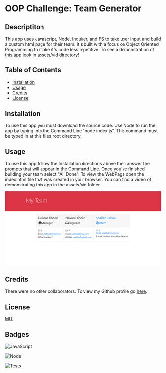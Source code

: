 # OOP Challenge: Team Generator

## Descriptiton

This app uses Javascript, Node, Inquirer, and FS to take user input and build a custom html page for their team. It's built with a focus on Object Oriented Programming to make it's code less repetitive. To see a demonstration of this app look in assets/vid directory!

## Table of Contents

- [Installation](#installation)
- [Usage](#usage)
- [Credits](#credits)
- [License](#license)

## Installation

To use this app you must download the source code. Use Node to run the app by typing into the Command Line "node index.js". This command must be typed in at this files root directory.

## Usage

To use this app follow the Installation directions above then answer the prompts that will appear in the Command Line. Once you've finished building your team select "All Done". To view the WebPage open the index.html file that was created in your browser. You can find a video of demonstrating this app in the assets/vid folder.

![Screenshot](assets/img/index-html-screenshot.png)

## Credits

There were no other collaborators. To view my Github profile go [here](https://github.com/D-Whipp).

## License

[MIT](https://choosealicense.com/licenses/mit/)

## Badges

![JavaScript](https://img.shields.io/badge/Built%20With-JavaScript-brightgreen)

![Node](https://img.shields.io/badge/Built%20With-Node-blue)

![Tests](https://img.shields.io/badge/Tests-Passed-informational)
